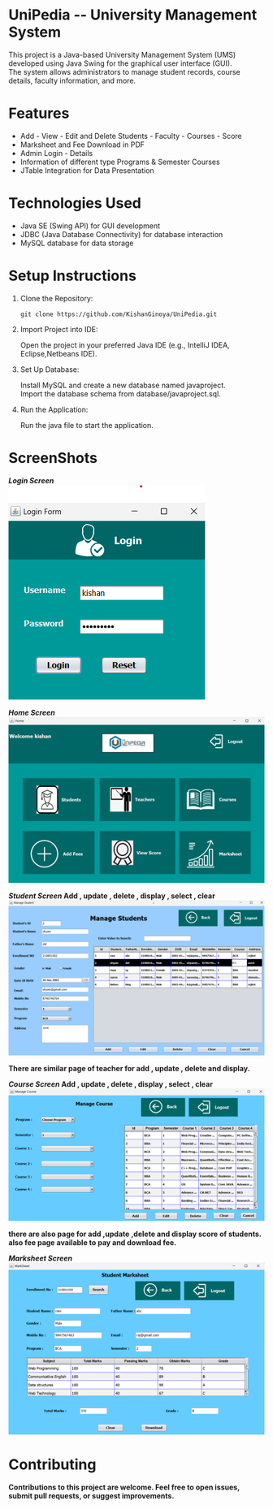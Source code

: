 # UniPedia -- University Management System

  This project is a Java-based University Management System (UMS) developed using Java Swing for the graphical user interface (GUI). <br>The system allows administrators to manage student records, course details, faculty information, and more.
# Features
  - Add - View - Edit and Delete Students - Faculty - Courses - Score
  - Marksheet and Fee Download in PDF
  - Admin Login - Details
  - Information of different type Programs & Semester Courses
  -  JTable Integration for Data Presentation

# Technologies Used
 - Java SE (Swing API) for GUI development
 - JDBC (Java Database Connectivity) for database interaction
 - MySQL database for data storage

# Setup Instructions
 1. Clone the Repository:<br>

        git clone https://github.com/KishanGinoya/UniPedia.git
 2. Import Project into IDE:<br>

    Open the project in your preferred Java IDE (e.g., IntelliJ IDEA, Eclipse,Netbeans IDE).<br>
  3. Set Up Database:<br>

     Install MySQL and create a new database named javaproject.<br>
     Import the database schema from database/javaproject.sql.<br>

 4. Run the Application:<br>

    Run the java file to start the application.<br>


# ScreenShots
  <b>*Login Screen*<b><br>
  ![Login Screen](screenshots/login.png)<br>

  *Home Screen*<br>
  ![Home Screen](screenshots/home.png)<br>

  *Student Screen*  Add , update , delete , display , select , clear<br>
  ![Student Screen](screenshots/student.png)<br>

  There are similar page of teacher for add , update , delete and display.<br>

  *Course Screen*  Add , update , delete , display , select , clear<br>
  ![Course Screen](screenshots/course.png)<br>

  there are also page for add ,update ,delete and display score of students.<br>
  also fee page available to pay and download fee.<br>

  *Marksheet Screen* <br>
  ![Marksheet Screen](screenshots/marksheet.png)<br>

# Contributing
  Contributions to this project are welcome. Feel free to open issues, submit pull requests, or suggest improvements.
  
  

